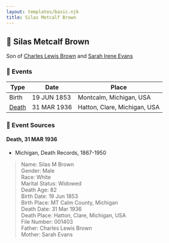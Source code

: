 ```yaml
---
layout: templates/basic.njk
title: Silas Metcalf Brown
---
```

## 🔵 Silas Metcalf Brown

Son of [Charles Lewis Brown](/people/7/70538697) and [Sarah Irene Evans](/people/4/47294572)

### 📆 Events

Type | Date | Place
------ | ------ | ------
Birth | 19 JUN 1853 | Montcalm, Michigan, USA
[Death](#event-f6ea4ea5-df96-41f8-a377-e27bd0ad6137) | 31 MAR 1936 | Hatton, Clare, Michigan, USA

### 📰 Event Sources

#### <a id="event-f6ea4ea5-df96-41f8-a377-e27bd0ad6137"></a> Death, 31 MAR 1936
* Michigan, Death Records, 1867-1950
>   
  > Name: Silas M Brown  
  > Gender: Male  
  > Race: White  
  > Marital Status: Widowed  
  > Death Age: 82  
  > Birth Date: 19 Jun 1853  
  > Birth Place: MT Calm County, Michigan  
  > Death Date: 31 Mar 1936  
  > Death Place: Hatton, Clare, Michigan, USA  
  > File Number: 001403  
  > Father: Charles Lewis Brown  
  > Mother: Sarah Evans

